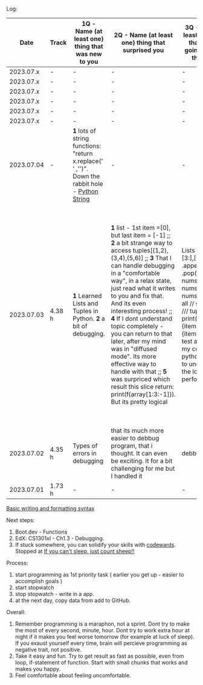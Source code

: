Log: 

| Date          | Track | 1Q - Name (at least one) thing that was new to you  | 2Q - Name (at least one) thing that surprised you | 3Q - Name (at least one) thing that you are going to use in the future | Comment |
| ------------- | ------------- | ------------- | ------------- | ------------- | ------------- |
| 2023.07.x  | - | - | - | - | - |
| 2023.07.x  | - | - | - | - | - |
| 2023.07.x  | - | - | - | - | - |
| 2023.07.x  | - | - | - | - | - |
| 2023.07.x  | - | - | - | - | - |
| 2023.07.x  | - | - | - | - | - |
| 2023.07.04  | - | **1** lots of string functions: "return x.replace(' ' ,'')". Down the rabbit hole - [Python String](https://waymoot.org/home/python_string/)| - | - | - |
| 2023.07.03 | 4.38 h | **1**  Learned Lists and Tuples in Python.  **2**  a bit of debugging. | **1** list - 1st item =[0], but last item = [-1] ;; **2** a bit strange way to access tuples[(1,2),(3,4),(5,6)] ;; **3** That I can handle debugging in a "comfortable way", in a relax state, just read what it writes to you and fix that. And its even interesting process! ;; **4** If I dont understand topic completely - you can return to that later, after my mind was in "diffused mode". Its more effective way to handle with that ;; **5** was surpriced which result this slice return: print(f{array[1:3:-1]}). But its pretty logical| Lists - index[:3],[3:],[:-1]/ .append() / .pop() / del nums[1], del nums[1:3], del nums [:] -delete all // slice [::-1] /// tuple print(f"1:{items[0]}{items[1]} // **2**  test and debbug my code at pythontutor.com/ to understand the logic code perform| +2 hours in gym, where my mind went into "diffuced mode" and helped to figure out for "slice" of array[1:5:2] works **2** heard cool thing that programming is like videogames with community and escapism, but you can just code +1 hour without guilty pleasure feeling [3 steps from gaming to coding](https://www.youtube.com/watch?v=jclr0N6mvUI&list=LL&index=3&ab_channel=bigboxSWE)]|
| 2023.07.02 | 4.35 h | Types of errors in debugging | that its much more easier to debbug program, that i thought. It can even be exciting. It for a bit challenging for me but I handled it | debbugning | Cool state of mind before sleep. No thoughts, just empty brain. |
| 2023.07.01 | 1.73 h | - | - | - | - |



[Basic writing and formatting syntax](https://docs.github.com/en/get-started/writing-on-github/getting-started-with-writing-and-formatting-on-github/basic-writing-and-formatting-syntax)

Next steps:
1) Boot.dev - Functions
2) EdX: CS1301xI - Ch1.3 - Debugging. 
3) If stuck somewhere, you can solidify your skills with [codewards](https://www.codewars.com/post/8-reasons-why-codewarriors-practice-coding-with-codewars). Stopped at [If you can't sleep, just count sheep!!](https://www.codewars.com/kata/5b077ebdaf15be5c7f000077/train/python)



Process: 
1) start programming as 1st priority task ( earlier you get up - easier to accomplish goals )
2) start stopwatch
3) stop stopwatch - write in a app.
4) at the next day, copy data from add to GitHub.


Overall:
1) Remember programming is a maraphon, not a sprint. Dont try to make the most of every second, minute, hour. Dont try to work extra hour at night if it makes you feel worse tomorrow (for example at luck of sleep). If you exaust yourself every time, brain will percieve programming as negative trait, not positive.
2) Take it easy and fun. Try to get result as fast as possible, even from loop, if-statement of function. Start with small chunks that works and makes you happy. 
3) Feel comfortable about feeling uncomfortable. 
